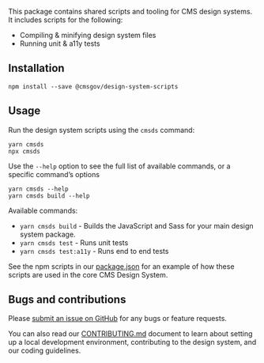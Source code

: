 This package contains shared scripts and tooling for CMS design systems. It includes scripts for the following:

- Compiling & minifying design system files
- Running unit & a11y tests

## Installation

```
npm install --save @cmsgov/design-system-scripts
```

## Usage

Run the design system scripts using the `cmsds` command:

```
yarn cmsds
npx cmsds
```

Use the `--help` option to see the full list of available commands, or a specific command’s options

```
yarn cmsds --help
yarn cmsds build --help
```

Available commands:

- `yarn cmsds build` - Builds the JavaScript and Sass for your main design system package.
- `yarn cmsds test` - Runs unit tests
- `yarn cmsds test:a11y` - Runs end to end tests

See the npm scripts in our [package.json](https://github.com/CMSgov/design-system/blob/master/package.json) for an example of how these scripts are used in the core CMS Design System.

## Bugs and contributions

Please [submit an issue on GitHub](https://github.com/CMSgov/design-system) for any bugs or feature requests.

You can also read our [CONTRIBUTING.md](https://github.com/CMSgov/design-system/blob/master/CONTRIBUTING.md) document to learn about setting up a local development environment, contributing to the design system, and our coding guidelines.
